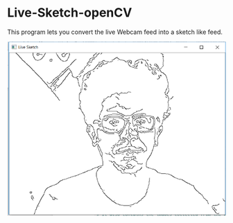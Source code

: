 # Live-Sketch-openCV

This program lets you convert the live Webcam feed into a sketch like feed. 

![](/Screenshot/Capture.PNG)
